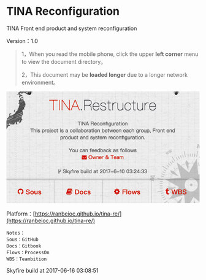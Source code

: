 # TINA Reconfiguration

TINA Front end product and system reconfiguration

Version：1.0

> 1，When you read the mobile phone, click the upper **left corner** menu to view the document directory。
>
> 2，This document may be **loaded longer** due to a longer network environment。

![](/assets/Snip20170612_29.png)

Platform：[https://ranbeioc.github.io/tina-re/](https://ranbeioc.github.io/tina-re/)

```
Notes：
Sous：GitHub
Docs：Gitbook
Flows：ProcessOn
WBS：Teambition
```

Skyfire build at 2017-06-16 03:08:51

